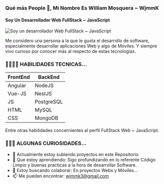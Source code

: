 ### Qué más People 👋, Mi Nombre Es William Mosquera ~ WjmmK
#### Soy Un Desarrollador Web FullStack ~ JavaScript
![Soy un desarrollador Web FullStack ~ JavaScript](https://github.com/wjmmk/VirtualScrollAngular10/blob/master/src/assets/img/1_OF0xEMkWBv-69zvmNs6RDQ.gif)

Me considero una persona a la que le gusta el desarrollo de software, especialmente desarrollar aplicaciones Web y algo de Móviles. Y siempre vivo curioso por conocer más al respecto de estas tecnologías.

### 💼🧑🏽‍💼 HABILIDADES TECNICAS...

|  FrontEnd |  BackEnd |
|-----------|----------|
| Angular   | NodeJS   |
| Vue-JS    | NestJS   |
| JS        |PostgreSQL| 
| HTML      | MySQL    |
| CSS       | MongoDB  |

Entre otras habilidades concernientes al perfil FullStack Web ~ JavaScript.

### 🧐👀🤔 ALGUNAS CURIOSIDADES...

- 🔭 Actualmente estoy subiendo proyectos en este Repositorio. 
- 🌱 Que estoy aprendiendo: Sigo profundizando en lo referente Código Limpio y buenas practicas a la hora de desarrollar Software.
- 👯 Estoy buscando colaborar: En proyectos Webs y Móviles...  
- 📫 Me pueden encontrar: wjmmk3@gmail.com 


